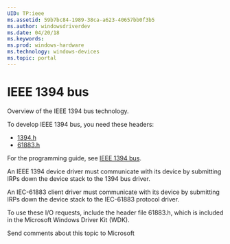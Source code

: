 ```yaml
---
UID: TP:ieee
ms.assetid: 59b7bc84-1989-38ca-a623-40657bb0f3b5
ms.author: windowsdriverdev
ms.date: 04/20/18
ms.keywords: 
ms.prod: windows-hardware
ms.technology: windows-devices
ms.topic: portal
---
```


# IEEE 1394 bus



Overview of the IEEE 1394 bus technology.

To develop IEEE 1394 bus, you need these headers:

 * [1394.h](..\1394\index.md)
 * [61883.h](..\61883\index.md)

For the programming guide, see [IEEE 1394 bus](https://docs.microsoft.com/en-us/windows-hardware/drivers/ieee).

An IEEE 1394 device driver must communicate with its device by submitting IRPs down the device stack to the 1394 bus driver.

An IEC-61883 client driver must communicate with its device by submitting IRPs down the device stack to the IEC-61883 protocol driver. 

To use these I/O requests, include the header file 61883.h, which is included in the Microsoft Windows Driver Kit (WDK).

Send comments about this topic to Microsoft

